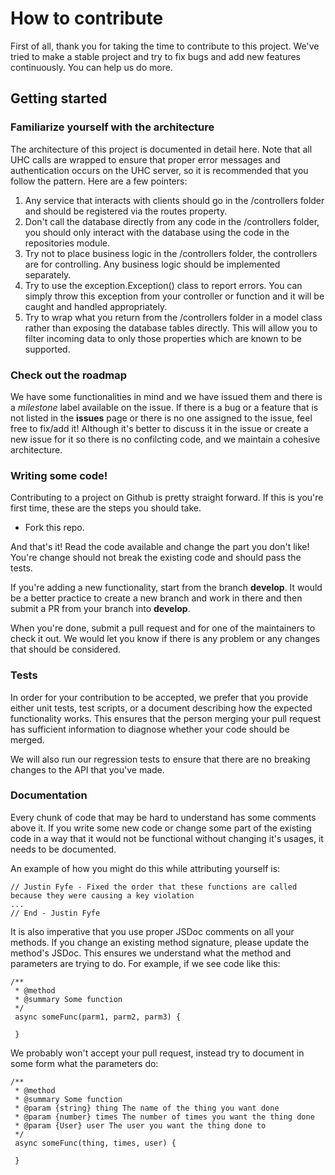 # How to contribute
First of all, thank you for taking the time to contribute to this project. We've tried to make a stable project and try to fix bugs and add new features continuously. You can help us do more.

## Getting started

### Familiarize yourself with the architecture

The architecture of this project is documented in detail here. Note that all UHC calls are wrapped to ensure that proper error messages and authentication occurs on the UHC server, so it is recommended that you follow the pattern. Here are a few pointers:

1. Any service that interacts with clients should go in the /controllers folder and should be registered via the routes property.
2. Don't call the database directly from any code in the /controllers folder, you should only interact with the database using the code in the repositories module.
3. Try not to place business logic in the /controllers folder, the controllers are for controlling. Any business logic should be implemented separately.
4. Try to use the exception.Exception() class to report errors. You can simply throw this exception from your controller or function and it will be caught and handled appropriately.
5. Try to wrap what you return from the /controllers folder in a model class rather than exposing the database tables directly. This will allow
you to filter incoming data to only those properties which are known to be supported.

### Check out the roadmap

We have some functionalities in mind and we have issued them and there is a *milestone* label available on the issue. If there is a bug or a feature that is not listed in the **issues** page or there is no one assigned to the issue, feel free to fix/add it! Although it's better to discuss it in the issue or create a new issue for it so there is no confilcting code, and we maintain a cohesive architecture.

### Writing some code!

Contributing to a project on Github is pretty straight forward. If this is you're first time, these are the steps you should take.

- Fork this repo.

And that's it! Read the code available and change the part you don't like! You're change should not break the existing code and should pass the tests.

If you're adding a new functionality, start from the branch **develop**. It would be a better practice to create a new branch and work in there and then submit a PR from your branch into **develop**.

When you're done, submit a pull request and for one of the maintainers to check it out. We would let you know if there is any problem or any changes that should be considered.

### Tests

In order for your contribution to be accepted, we prefer that you provide either unit tests, test scripts, or a document describing how the expected functionality works. This ensures that the person merging your pull request has sufficient information to diagnose whether your code should be merged. 

We will also run our regression tests to ensure that there are no breaking changes to the API that you've made.

### Documentation

Every chunk of code that may be hard to understand has some comments above it. If you write some new code or change some part of the existing code in a way that it would not be functional without changing it's usages, it needs to be documented.

An example of how you might do this while attributing yourself is:

```
// Justin Fyfe - Fixed the order that these functions are called because they were causing a key violation
...
// End - Justin Fyfe
```

It is also imperative that you use proper JSDoc comments on all your methods. If you change an existing method signature, please update the method's JSDoc. This ensures we understand what the method and parameters are trying to do. For example, if we see code like this:

```
/**
 * @method
 * @summary Some function
 */
 async someFunc(parm1, parm2, parm3) {

 }
```

We probably won't accept your pull request, instead try to document in some form what the parameters do:

```
/**
 * @method
 * @summary Some function
 * @param {string} thing The name of the thing you want done
 * @param {number} times The number of times you want the thing done
 * @param {User} user The user you want the thing done to
 */
 async someFunc(thing, times, user) {

 }
```
